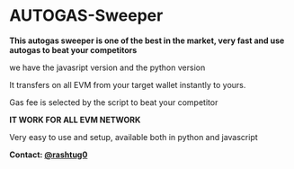 # AUTOGAS-Sweeper


**This autogas sweeper is one of the best in the market, very fast and use autogas to beat your competitors**

we have the javasript version and the python version

It transfers on all EVM from your target wallet instantly to yours.


Gas fee is selected by the script to beat your competitor


**IT WORK FOR ALL EVM NETWORK**

Very easy to use and setup, available both in python and javascript

**Contact: [@rashtug0](https://t.me/rashtug0)**
